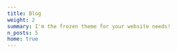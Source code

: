 ```yaml
---
title: Blog
weight: 2
summary: I'm the frozen theme for your website needs!
n_posts: 5
home: true
---
```


